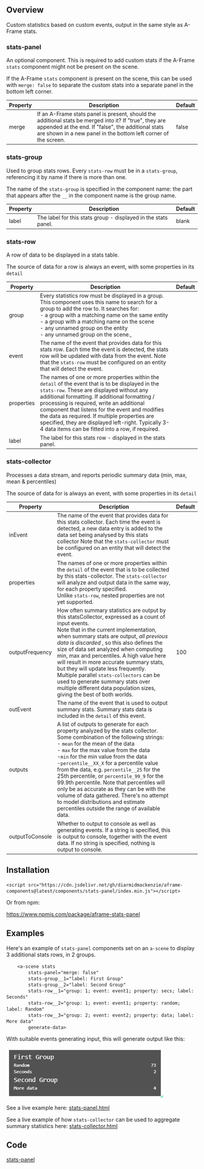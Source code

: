 ## Overview

Custom statistics based on custom events, output in the same style as A-Frame stats.

### stats-panel

An optional component.  This is required to add custom stats if the A-Frame `stats` component might not be present on the scene.

If the A-Frame `stats` component *is* present on the scene, this can be used with `merge: false` to separate the custom stats into a separate panel in the bottom left corner.

| Property | Description                                                  | Default |
| -------- | ------------------------------------------------------------ | ------- |
| merge    | If an A-Frame stats panel is present, should the additional stats be merged into it?  If "true", they are appended at the end.  If "false", the additional stats are shown in a new panel in the bottom left corner of the screen. | false   |

### stats-group

Used to group stats rows.  Every `stats-row` must be in a `stats-group`, referencing it by name if there is more than one.

The name of the `stats-group` is specified in the component name: the part that appears after the `__` in the component name is the group name.

| Property | Description                                                  | Default |
| -------- | ------------------------------------------------------------ | ------- |
| label    | The label for this stats group - displayed in the stats panel. | blank   |

### stats-row

A row of data to be displayed in a stats table.

The source of data for a row is always an event, with some properties in its `detail`

| Property   | Description                                                  | Default |
| ---------- | ------------------------------------------------------------ | ------- |
| group      | Every statistics row must be displayed in a group.<br />This component uses this name to search for a group to add the row to.  It searches for:<br />- a group with a matching name on the same entity<br />- a group with a matching name on the scene<br />- any unnamed group on the entity<br />- any unnamed group on the scene., |         |
| event      | The name of the event that provides data for this stats row.  Each time the event is detected, the stats row will be updated with data from the event.  Note that the `stats-row` must be configured on an entity that will detect the event. |         |
| properties | The names of one or more properties within the `detail` of the event that is to be displayed in the `stats-row`.  These are displayed without any additional formatting.  If additional formatting / processing is required, write an additional component that listens for the event and modifies the data as required.  If multiple properties are specified, they are displayed left-right.  Typically 3-4 data items can be fitted into a row, if required. |         |
| label      | The label for this stats row - displayed in the stats panel. |         |



### stats-collector

Processes a data stream, and reports periodic summary data (min, max, mean & percentiles)

The source of data for is always an event, with some properties in its `detail`

| Property        | Description                                                  | Default |
| --------------- | ------------------------------------------------------------ | ------- |
| inEvent         | The name of the event that provides data for this stats collector.  Each time the event is detected, a new data entry is added to the data set being analysed by this stats collector  Note that the `stats-collector` must be configured on an entity that will detect the event. |         |
| properties      | The names of one or more properties within the `detail` of the event that is to be collected by this stats-collector.  The `stats-collector` will analyze and output data in the same way, for each property specified.<br />Unlike `stats-row`, nested properties are not yet supported. |         |
| outputFrequency | How often summary statistics are output by this statsCollector, expressed as a count of input events.<br />Note that in the current implementation, when summary stats are output, *all previous data is discarded* , so this also defines the size of data set analyzed when computing min, max and percentiles.  A high value here will result in more accurate summary stats, but they will update less frequently.<br />Multiple parallel `stats-collectors` can be used to generate summary stats over multiple different data population sizes, giving the best of both worlds. | 100     |
| outEvent        | The name of the event that is used to output summary stats.  Summary stats data is included in the `detail` of this event. |         |
| outputs         | A list of outputs to generate for each property analyzed by the stats collector.  Some combination of the following strings:<br />- `mean` for the mean of the data<br />- `max` for the max value from the data<br />-`min` for the min value from the data<br />-`percentile__XX_X` for a percentile value from the data, e.g. `percentile__25` for the 25th percentile, or `percentile_99_9` for the 99.9th percentile.  Note that percentiles will only be as accurate as they can be with the volume of data gathered.  There's no attempt to model distributions and estimate percentiles outside the range of available data. |         |
| outputToConsole | Whether to output to console as well as generating events.  If a string is specified, this is output to console, together with the event data.  If no string is specified, nothing is output to console. |         |



## Installation

```
<script src="https://cdn.jsdelivr.net/gh/diarmidmackenzie/aframe-components@latest/components/stats-panel/index.min.js"></script>
```



Or from npm:

https://www.npmjs.com/package/aframe-stats-panel



## Examples

Here's an example of `stats-panel` components set on an `a-scene` to display 3 additional stats rows, in 2 groups.

```
    <a-scene stats
        stats-panel="merge: false"
        stats-group__1="label: First Group"
        stats-group__2="label: Second Group"
        stats-row__1="group: 1; event: event1; property: secs; label: Seconds"
        stats-row__2="group: 1; event: event1; property: random; label: Random"
        stats-row__3="group: 2; event: event2; property: data; label: More data"
        generate-data>
```

With suitable events generating input, this will generate output like this:

![image-20221106161718921](image-20221106161718921.png)

See a live example here: [stats-panel.html](https://diarmidmackenzie.github.io/aframe-components/components/stats-panel/examples/stats-panel/index.html)

See a live example of how `stats-collector` can be used to aggregate summary statistics here: [stats-collector.html](https://diarmidmackenzie.github.io/aframe-components/component-usage/stats-collector.html)

## Code

  [stats-panel](https://github.com/diarmidmackenzie/aframe-components/blob/main/components/stats-panel/index.js)